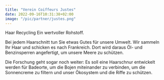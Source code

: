 ```yaml
---
title: "Verein Coiffeurs Justes"
date: 2022-09-16T10:31:38+02:00
image: "/pic/partner/justes.png"
---
```


Haar Recycling
Ein wertvoller Rohstoff.

Bei jedem Haarschnitt tun Sie etwas Gutes für unsere Umwelt.
Wir sammeln Ihr Haar und schicken es nach Frankreich. Dort wird daraus Öl- und Benzinsperren angefertigt, um unsere Meere zu schützen. 

Die Forschung geht sogar noch weiter: Es soll eine Haarschnur entwickelt werden für Badeorte, um die Bojen miteinander zu verbinden, um die Sonnencreme zu filtern und unser Ökosystem und die Riffe zu schützen.
